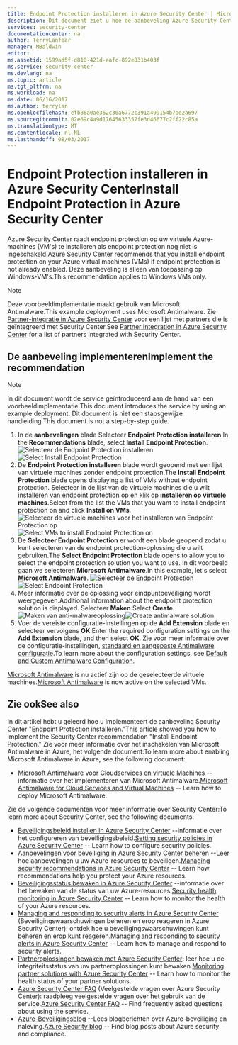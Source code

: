 ```yaml
---
title: Endpoint Protection installeren in Azure Security Center | Microsoft Docs
description: Dit document ziet u hoe de aanbeveling Azure Security Center implementeren ** installeren Endpoint Protection **.
services: security-center
documentationcenter: na
author: TerryLanfear
manager: MBaldwin
editor: 
ms.assetid: 1599ad5f-d810-421d-aafc-892e831b403f
ms.service: security-center
ms.devlang: na
ms.topic: article
ms.tgt_pltfrm: na
ms.workload: na
ms.date: 06/16/2017
ms.author: terrylan
ms.openlocfilehash: efb86a0ae362c30a6772c391a499154b7ae2a697
ms.sourcegitcommit: 02e69c4a9d17645633357fe3d46677c2ff22c85a
ms.translationtype: MT
ms.contentlocale: nl-NL
ms.lasthandoff: 08/03/2017
---
```

# <a name="install-endpoint-protection-in-azure-security-center"></a><span data-ttu-id="ba7d9-103">Endpoint Protection installeren in Azure Security Center</span><span class="sxs-lookup"><span data-stu-id="ba7d9-103">Install Endpoint Protection in Azure Security Center</span></span>
<span data-ttu-id="ba7d9-104">Azure Security Center raadt endpoint protection op uw virtuele Azure-machines (VM's) te installeren als endpoint protection nog niet is ingeschakeld.</span><span class="sxs-lookup"><span data-stu-id="ba7d9-104">Azure Security Center recommends that you install endpoint protection on your Azure virtual machines (VMs) if endpoint protection is not already enabled.</span></span> <span data-ttu-id="ba7d9-105">Deze aanbeveling is alleen van toepassing op Windows-VM's.</span><span class="sxs-lookup"><span data-stu-id="ba7d9-105">This recommendation applies to Windows VMs only.</span></span>

> [!NOTE]
> <span data-ttu-id="ba7d9-106">Deze voorbeeldimplementatie maakt gebruik van Microsoft Antimalware.</span><span class="sxs-lookup"><span data-stu-id="ba7d9-106">This example deployment uses Microsoft Antimalware.</span></span> <span data-ttu-id="ba7d9-107">Zie [Partner-integratie in Azure Security Center](security-center-partner-integration.md#partners-that-integrate-with-security-center) voor een lijst met partners die is geïntegreerd met Security Center.</span><span class="sxs-lookup"><span data-stu-id="ba7d9-107">See [Partner Integration in Azure Security Center](security-center-partner-integration.md#partners-that-integrate-with-security-center) for a list of partners integrated with Security Center.</span></span>  
>
>

## <a name="implement-the-recommendation"></a><span data-ttu-id="ba7d9-108">De aanbeveling implementeren</span><span class="sxs-lookup"><span data-stu-id="ba7d9-108">Implement the recommendation</span></span>

> [!NOTE]
> <span data-ttu-id="ba7d9-109">In dit document wordt de service geïntroduceerd aan de hand van een voorbeeldimplementatie.</span><span class="sxs-lookup"><span data-stu-id="ba7d9-109">This document introduces the service by using an example deployment.</span></span>  <span data-ttu-id="ba7d9-110">Dit document is niet een stapsgewijze handleiding.</span><span class="sxs-lookup"><span data-stu-id="ba7d9-110">This document is not a step-by-step guide.</span></span>
>
>

1. <span data-ttu-id="ba7d9-111">In de **aanbevelingen** blade Selecteer **Endpoint Protection installeren**.</span><span class="sxs-lookup"><span data-stu-id="ba7d9-111">In the **Recommendations** blade, select **Install Endpoint Protection**.</span></span>
   <span data-ttu-id="ba7d9-112">![Selecteer de Endpoint Protection installeren][1]</span><span class="sxs-lookup"><span data-stu-id="ba7d9-112">![Select Install Endpoint Protection][1]</span></span>
2. <span data-ttu-id="ba7d9-113">De **Endpoint Protection installeren** blade wordt geopend met een lijst van virtuele machines zonder endpoint protection.</span><span class="sxs-lookup"><span data-stu-id="ba7d9-113">The **Install Endpoint Protection** blade opens displaying a list of VMs without endpoint protection.</span></span> <span data-ttu-id="ba7d9-114">Selecteer in de lijst van de virtuele machines die u wilt installeren van endpoint protection op en klik op **installeren op virtuele machines**.</span><span class="sxs-lookup"><span data-stu-id="ba7d9-114">Select from the list the VMs that you want to install endpoint protection on and click **Install on VMs**.</span></span>
   <span data-ttu-id="ba7d9-115">![Selecteer de virtuele machines voor het installeren van Endpoint Protection op][2]</span><span class="sxs-lookup"><span data-stu-id="ba7d9-115">![Select VMs to install Endpoint Protection on][2]</span></span>
3. <span data-ttu-id="ba7d9-116">De **Selecteer Endpoint Protection** er wordt een blade geopend zodat u kunt selecteren van de endpoint protection-oplossing die u wilt gebruiken.</span><span class="sxs-lookup"><span data-stu-id="ba7d9-116">The **Select Endpoint Protection** blade opens to allow you to select the endpoint protection solution you want to use.</span></span> <span data-ttu-id="ba7d9-117">In dit voorbeeld gaan we selecteren **Microsoft Antimalware**.</span><span class="sxs-lookup"><span data-stu-id="ba7d9-117">In this example, let's select **Microsoft Antimalware**.</span></span>
   <span data-ttu-id="ba7d9-118">![Selecteer de Endpoint Protection][3]</span><span class="sxs-lookup"><span data-stu-id="ba7d9-118">![Select Endpoint Protection][3]</span></span>
4. <span data-ttu-id="ba7d9-119">Meer informatie over de oplossing voor eindpuntbeveiliging wordt weergegeven.</span><span class="sxs-lookup"><span data-stu-id="ba7d9-119">Additional information about the endpoint protection solution is displayed.</span></span> <span data-ttu-id="ba7d9-120">Selecteer **Maken**.</span><span class="sxs-lookup"><span data-stu-id="ba7d9-120">Select **Create**.</span></span>
   <span data-ttu-id="ba7d9-121">![Maken van anti-malwareoplossing][4]</span><span class="sxs-lookup"><span data-stu-id="ba7d9-121">![Create antimalware solution][4]</span></span>
5. <span data-ttu-id="ba7d9-122">Voer de vereiste configuratie-instellingen op de **Add Extension** blade en selecteer vervolgens **OK**.</span><span class="sxs-lookup"><span data-stu-id="ba7d9-122">Enter the required configuration settings on the **Add Extension** blade, and then select **OK**.</span></span> <span data-ttu-id="ba7d9-123">Zie voor meer informatie over de configuratie-instellingen, [standaard en aangepaste Antimalware configuratie](../security/azure-security-antimalware.md#default-and-custom-antimalware-configuration).</span><span class="sxs-lookup"><span data-stu-id="ba7d9-123">To learn more about the configuration settings, see [Default and Custom Antimalware Configuration](../security/azure-security-antimalware.md#default-and-custom-antimalware-configuration).</span></span>

<span data-ttu-id="ba7d9-124">[Microsoft Antimalware](../security/azure-security-antimalware.md) is nu actief zijn op de geselecteerde virtuele machines.</span><span class="sxs-lookup"><span data-stu-id="ba7d9-124">[Microsoft Antimalware](../security/azure-security-antimalware.md) is now active on the selected VMs.</span></span>

## <a name="see-also"></a><span data-ttu-id="ba7d9-125">Zie ook</span><span class="sxs-lookup"><span data-stu-id="ba7d9-125">See also</span></span>
<span data-ttu-id="ba7d9-126">In dit artikel hebt u geleerd hoe u implementeert de aanbeveling Security Center "Endpoint Protection installeren."</span><span class="sxs-lookup"><span data-stu-id="ba7d9-126">This article showed you how to implement the Security Center recommendation "Install Endpoint Protection."</span></span> <span data-ttu-id="ba7d9-127">Zie voor meer informatie over het inschakelen van Microsoft Antimalware in Azure, het volgende document:</span><span class="sxs-lookup"><span data-stu-id="ba7d9-127">To learn more about enabling Microsoft Antimalware in Azure, see the following document:</span></span>

* <span data-ttu-id="ba7d9-128">[Microsoft Antimalware voor Cloudservices en virtuele Machines](../security/azure-security-antimalware.md) --informatie over het implementeren van Microsoft Antimalware.</span><span class="sxs-lookup"><span data-stu-id="ba7d9-128">[Microsoft Antimalware for Cloud Services and Virtual Machines](../security/azure-security-antimalware.md) -- Learn how to deploy Microsoft Antimalware.</span></span>

<span data-ttu-id="ba7d9-129">Zie de volgende documenten voor meer informatie over Security Center:</span><span class="sxs-lookup"><span data-stu-id="ba7d9-129">To learn more about Security Center, see the following documents:</span></span>

* <span data-ttu-id="ba7d9-130">[Beveiligingsbeleid instellen in Azure Security Center](security-center-policies.md) --informatie over het configureren van beveiligingsbeleid.</span><span class="sxs-lookup"><span data-stu-id="ba7d9-130">[Setting security policies in Azure Security Center](security-center-policies.md) -- Learn how to configure security policies.</span></span>
* <span data-ttu-id="ba7d9-131">[Aanbevelingen voor beveiliging in Azure Security Center beheren](security-center-recommendations.md) --Leer hoe aanbevelingen u uw Azure-resources te beveiligen.</span><span class="sxs-lookup"><span data-stu-id="ba7d9-131">[Managing security recommendations in Azure Security Center](security-center-recommendations.md) -- Learn how recommendations help you protect your Azure resources.</span></span>
* <span data-ttu-id="ba7d9-132">[Beveiligingsstatus bewaken in Azure Security Center](security-center-monitoring.md) --informatie over het bewaken van de status van uw Azure-resources.</span><span class="sxs-lookup"><span data-stu-id="ba7d9-132">[Security health monitoring in Azure Security Center](security-center-monitoring.md) -- Learn how to monitor the health of your Azure resources.</span></span>
* <span data-ttu-id="ba7d9-133">[Managing and responding to security alerts in Azure Security Center](security-center-managing-and-responding-alerts.md) (Beveiligingswaarschuwingen beheren en erop reageren in Azure Security Center): ontdek hoe u beveiligingswaarschuwingen kunt beheren en erop kunt reageren.</span><span class="sxs-lookup"><span data-stu-id="ba7d9-133">[Managing and responding to security alerts in Azure Security Center](security-center-managing-and-responding-alerts.md) -- Learn how to manage and respond to security alerts.</span></span>
* <span data-ttu-id="ba7d9-134">[Partneroplossingen bewaken met Azure Security Center](security-center-partner-solutions.md): leer hoe u de integriteitsstatus van uw partneroplossingen kunt bewaken.</span><span class="sxs-lookup"><span data-stu-id="ba7d9-134">[Monitoring partner solutions with Azure Security Center](security-center-partner-solutions.md) -- Learn how to monitor the health status of your partner solutions.</span></span>
* <span data-ttu-id="ba7d9-135">[Azure Security Center FAQ](security-center-faq.md) (Veelgestelde vragen over Azure Security Center): raadpleeg veelgestelde vragen over het gebruik van de service.</span><span class="sxs-lookup"><span data-stu-id="ba7d9-135">[Azure Security Center FAQ](security-center-faq.md) -- Find frequently asked questions about using the service.</span></span>
* <span data-ttu-id="ba7d9-136">[Azure-Beveiligingsblog](http://blogs.msdn.com/b/azuresecurity/) --Lees blogberichten over Azure-beveiliging en naleving.</span><span class="sxs-lookup"><span data-stu-id="ba7d9-136">[Azure Security blog](http://blogs.msdn.com/b/azuresecurity/) -- Find blog posts about Azure security and compliance.</span></span>

<!--Image references-->
[1]:./media/security-center-install-endpoint-protection/select-install-endpoint-protection.png
[2]:./media/security-center-install-endpoint-protection/install-endpoint-protection-blade.png
[3]:./media/security-center-install-endpoint-protection/select-endpoint-protection.png
[4]:./media/security-center-install-endpoint-protection/create-antimalware-solution.png

